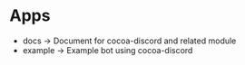 # Apps

- docs -> Document for cocoa-discord and related module
- example -> Example bot using cocoa-discord
